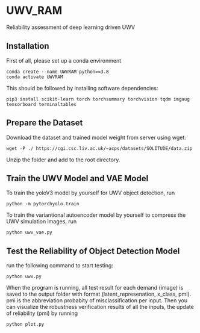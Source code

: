 # UWV_RAM
Reliability assessment of deep learning driven UWV
## Installation
First of all, please set up a conda environment
```
conda create --name UWVRAM python==3.8
conda activate UWVRAM
```
This should be followed by installing software dependencies:
```
pip3 install scikit-learn torch torchsummary torchvision tqdm imgaug tensorboard terminaltables
```
## Prepare the Dataset
Download the dataset and trained model weight from server using wget:
```
wget -P ./ https://cgi.csc.liv.ac.uk/~acps/datasets/SOLITUDE/data.zip
```
Unzip the folder and add to the root directory.

## Train the UWV Model and VAE Model
To train the yoloV3 model by yourself for UWV object detection, run
```
python -m pytorchyolo.train
```
To train the variantional autoencoder model by yourself to compress the UWV simulation images, run
```
python uwv_vae.py
```
## Test the Reliability of Object Detection Model 
run the following command to start testing:
```
python uwv.py
```
When the program is running, all test result for each demand (image) is saved to the output folder with format (latent_represenation, x_class, pmi). pmi is the abbreviation probabity of misclassification per input. Then you can visualize the robustness verification results of all the inputs, the update of reliability (pmi) by running
```
python plot.py
```

